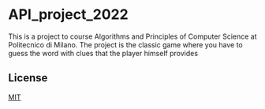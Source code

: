 # API_project_2022
This is a project to course Algorithms and Principles of Computer Science at Politecnico di Milano. The project is the classic game where you have to guess the word with clues that the player himself provides
## License
[MIT](https://choosealicense.com/licenses/mit/)
